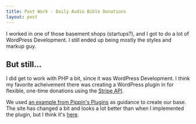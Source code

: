 ```yaml
---
title: Past Work - Daily Audio Bible Donations
layout: post
---
```


I worked in one of those basement shops (startups?), and I got to do a lot of WordPress Development. 
I still ended up being mostly the styles and markup guy.

## But still...

I did get to work with PHP a bit, since it was WordPress Development. I think my favorite acheivement there was
creating a WordPress plugin in for flexible, one-time donations using the [Stripe API](https://stripe.com/docs/api).

We used [an example from Pippin's Plugins](https://pippinsplugins.com/stripe-integration-part-1-building-the-settings-and-a-simple-payment-form/)
as guidance to create our base. The site has changed a bit and looks a lot better than when I implemented the plugin, 
but I think it's [here](https://dailyaudiobible.com/give/youre-invited/).